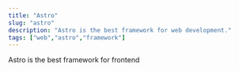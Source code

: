 ```yaml
---
title: "Astro"
slug: "astro"
description: "Astro is the best framework for web development."
tags: ["web","astro","framework"]
---
```

Astro is the best framework for frontend

